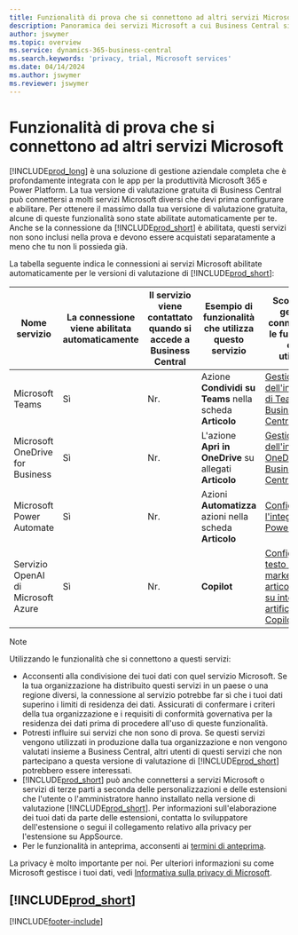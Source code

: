 ```yaml
---
title: Funzionalità di prova che si connettono ad altri servizi Microsoft
description: Panoramica dei servizi Microsoft a cui Business Central si connette con la versione di valutazione.
author: jswymer
ms.topic: overview
ms.service: dynamics-365-business-central
ms.search.keywords: 'privacy, trial, Microsoft services'
ms.date: 04/14/2024
ms.author: jswymer
ms.reviewer: jswymer
---
```

# <a name="trial-features-that-connect-to-other-microsoft-services"></a>Funzionalità di prova che si connettono ad altri servizi Microsoft

[!INCLUDE[prod_long](includes/prod_long.md)] è una soluzione di gestione aziendale completa che è profondamente integrata con le app per la produttività Microsoft 365 e Power Platform. La tua versione di valutazione gratuita di Business Central può connettersi a molti servizi Microsoft diversi che devi prima configurare e abilitare. Per ottenere il massimo dalla tua versione di valutazione gratuita, alcune di queste funzionalità sono state abilitate automaticamente per te. Anche se la connessione da [!INCLUDE[prod_short](includes/prod_short.md)] è abilitata, questi servizi non sono inclusi nella prova e devono essere acquistati separatamente a meno che tu non li possieda già.

La tabella seguente indica le connessioni ai servizi Microsoft abilitate automaticamente per le versioni di valutazione di [!INCLUDE[prod_short](includes/prod_short.md)]:

|Nome servizio|La connessione viene abilitata automaticamente |Il servizio viene contattato quando si accede a Business Central |Esempio di funzionalità che utilizza questo servizio | Scopri come gestire la connessione e le funzionalità che la utilizzano|  
|------------|-------------|--------|------------|-------------|
|Microsoft Teams|Sì|Nr.|Azione **Condividi su Teams** nella scheda **Articolo** |[Gestione dell'integrazione di Teams con Business Central](admin-teams-integration.md)|  
|Microsoft OneDrive for Business|Sì|Nr.|L'azione **Apri in OneDrive** su allegati **Articolo** |[Gestione dell'integrazione OneDrive con Business Central](admin-onedrive-integration.md#configure-onedrive-using-onedrive-setup)|  
| Microsoft Power Automate |Sì|Nr.|Azioni **Automatizza** azioni nella scheda **Articolo** |[Configurare l'integrazione di Power Automate](/dynamics365/business-central/dev-itpro/powerplatform/power-automate-setup)|
| Servizio OpenAI di Microsoft Azure |Sì |Nr.|**Copilot** |[Configurare testo del marketing articolo basato su intelligenza artificiale con Copilot](enable-ai.md)|

> [!NOTE]
> Utilizzando le funzionalità che si connettono a questi servizi: 
>
> - Acconsenti alla condivisione dei tuoi dati con quel servizio Microsoft. Se la tua organizzazione ha distribuito questi servizi in un paese o una regione diversi, la connessione al servizio potrebbe far sì che i tuoi dati superino i limiti di residenza dei dati. Assicurati di confermare i criteri della tua organizzazione e i requisiti di conformità governativa per la residenza dei dati prima di procedere all'uso di queste funzionalità. 
> - Potresti influire sui servizi che non sono di prova. Se questi servizi vengono utilizzati in produzione dalla tua organizzazione e non vengono valutati insieme a Business Central, altri utenti di questi servizi che non partecipano a questa versione di valutazione di [!INCLUDE[prod_short](includes/prod_short.md)] potrebbero essere interessati.
> - [!INCLUDE[prod_short](includes/prod_short.md)] può anche connettersi a servizi Microsoft o servizi di terze parti a seconda delle personalizzazioni e delle estensioni che l'utente o l'amministratore hanno installato nella versione di valutazione [!INCLUDE[prod_short](includes/prod_short.md)]. Per informazioni sull'elaborazione dei tuoi dati da parte delle estensioni, contatta lo sviluppatore dell'estensione o segui il collegamento relativo alla privacy per l'estensione su AppSource.
> - Per le funzionalità in anteprima, acconsenti ai [termini di anteprima](https://go.microsoft.com/fwlink/?linkid=2189520).

La privacy è molto importante per noi. Per ulteriori informazioni su come Microsoft gestisce i tuoi dati, vedi [Informativa sulla privacy di Microsoft](https://go.microsoft.com/fwlink/?linkid=521839).

## [!INCLUDE[prod_short](includes/free_trial_md.md)]  

[!INCLUDE[footer-include](includes/footer-banner.md)]
